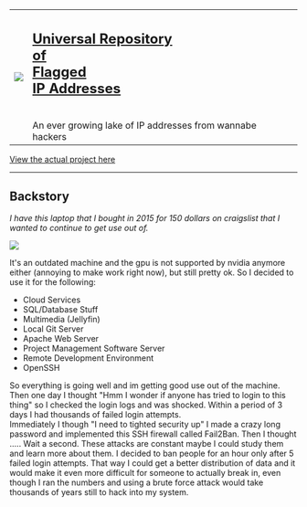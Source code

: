 
<table rules=none>
 <tr>
<td> <img src="https://i.imgur.com/h3VBZMf.png"></td>
<td> <h2><a href="https://joshjetson.github.io">Universal Repository<br>of<br>Flagged<br>IP Addresses</a></h2><br>An ever growing lake of IP addresses from wannabe hackers</td>
</tr>
</table>


[View the actual project here](https://github.com/joshjetson/URFA)

------------------------------

## Backstory

*I have this laptop that I bought in 2015 for 150 dollars on craigslist that I wanted to continue to get use out of.*

<img src="https://imgur.com/gZddJpB.png">

It's an outdated machine and the gpu is not supported by nvidia anymore either (annoying to make work right now), but still pretty ok. So I decided to use it for the following:

- Cloud Services
- SQL/Database Stuff
- Multimedia (Jellyfin)
- Local Git Server
- Apache Web Server
- Project Management Software Server
- Remote Development Environment
- OpenSSH

So everything is going well and im getting good use out of the machine.
Then one day I thought "Hmm I wonder if anyone has tried to login to this thing" so I checked the login logs and was shocked. Within a period of 3 days I had thousands of failed login attempts.
<br>
Immediately I though "I need to tighted security up" I made a crazy long password and implemented this SSH firewall called Fail2Ban.
Then I thought .....
Wait a second. These attacks are constant maybe I could study them and learn more about them. I decided to ban people for an hour only after 5 failed login attempts. That way I could get a better distribution of data and it would make it even more difficult for someone to actually break in, even though I ran the numbers and using a brute force attack would take thousands of years still to hack into my system.

